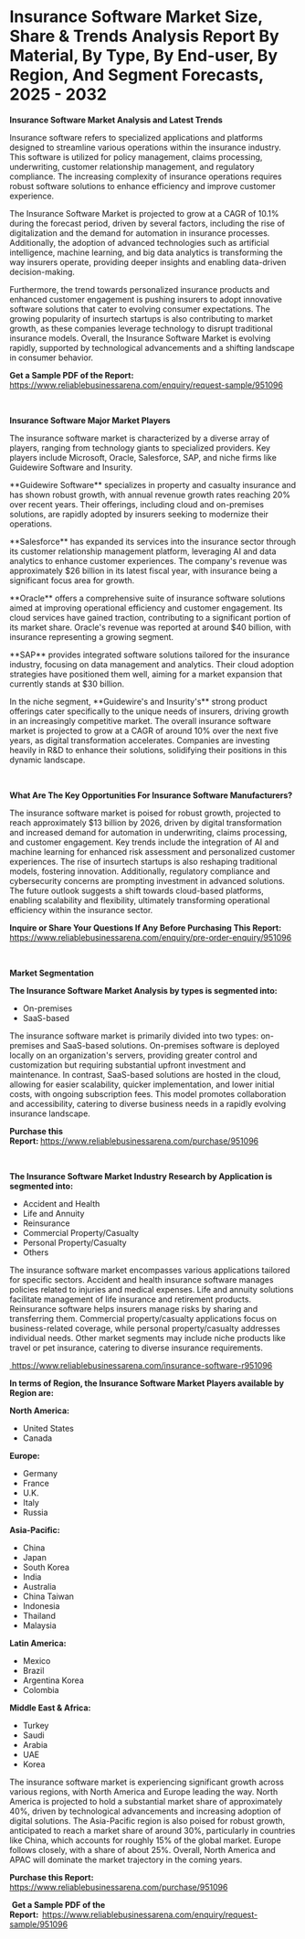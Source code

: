 <p><h1>Insurance Software Market Size, Share & Trends Analysis Report By Material, By Type, By End-user, By Region, And Segment Forecasts, 2025 - 2032</h1></p><p><strong>Insurance Software Market Analysis and Latest Trends</strong></p>
<p><p>Insurance software refers to specialized applications and platforms designed to streamline various operations within the insurance industry. This software is utilized for policy management, claims processing, underwriting, customer relationship management, and regulatory compliance. The increasing complexity of insurance operations requires robust software solutions to enhance efficiency and improve customer experience.</p><p>The Insurance Software Market is projected to grow at a CAGR of 10.1% during the forecast period, driven by several factors, including the rise of digitalization and the demand for automation in insurance processes. Additionally, the adoption of advanced technologies such as artificial intelligence, machine learning, and big data analytics is transforming the way insurers operate, providing deeper insights and enabling data-driven decision-making.</p><p>Furthermore, the trend towards personalized insurance products and enhanced customer engagement is pushing insurers to adopt innovative software solutions that cater to evolving consumer expectations. The growing popularity of insurtech startups is also contributing to market growth, as these companies leverage technology to disrupt traditional insurance models. Overall, the Insurance Software Market is evolving rapidly, supported by technological advancements and a shifting landscape in consumer behavior.</p></p>
<p><strong>Get a Sample PDF of the Report:&nbsp;</strong> <a href="https://www.reliablebusinessarena.com/enquiry/request-sample/951096?utm_campaign=3257&utm_medium=2&utm_source=Github&utm_content=ia&utm_term=17042025&utm_id=insurance-software">https://www.reliablebusinessarena.com/enquiry/request-sample/951096</a></p>
<p>&nbsp;</p>
<p><strong>Insurance Software Major Market Players</strong></p>
<p><p>The insurance software market is characterized by a diverse array of players, ranging from technology giants to specialized providers. Key players include Microsoft, Oracle, Salesforce, SAP, and niche firms like Guidewire Software and Insurity.</p><p>**Guidewire Software** specializes in property and casualty insurance and has shown robust growth, with annual revenue growth rates reaching 20% over recent years. Their offerings, including cloud and on-premises solutions, are rapidly adopted by insurers seeking to modernize their operations.</p><p>**Salesforce** has expanded its services into the insurance sector through its customer relationship management platform, leveraging AI and data analytics to enhance customer experiences. The company's revenue was approximately $26 billion in its latest fiscal year, with insurance being a significant focus area for growth.</p><p>**Oracle** offers a comprehensive suite of insurance software solutions aimed at improving operational efficiency and customer engagement. Its cloud services have gained traction, contributing to a significant portion of its market share. Oracle's revenue was reported at around $40 billion, with insurance representing a growing segment.</p><p>**SAP** provides integrated software solutions tailored for the insurance industry, focusing on data management and analytics. Their cloud adoption strategies have positioned them well, aiming for a market expansion that currently stands at $30 billion.</p><p>In the niche segment, **Guidewire's and Insurity's** strong product offerings cater specifically to the unique needs of insurers, driving growth in an increasingly competitive market. The overall insurance software market is projected to grow at a CAGR of around 10% over the next five years, as digital transformation accelerates. Companies are investing heavily in R&D to enhance their solutions, solidifying their positions in this dynamic landscape.</p></p>
<p>&nbsp;</p>
<p><strong>What Are The Key Opportunities For Insurance Software Manufacturers?</strong></p>
<p><p>The insurance software market is poised for robust growth, projected to reach approximately $13 billion by 2026, driven by digital transformation and increased demand for automation in underwriting, claims processing, and customer engagement. Key trends include the integration of AI and machine learning for enhanced risk assessment and personalized customer experiences. The rise of insurtech startups is also reshaping traditional models, fostering innovation. Additionally, regulatory compliance and cybersecurity concerns are prompting investment in advanced solutions. The future outlook suggests a shift towards cloud-based platforms, enabling scalability and flexibility, ultimately transforming operational efficiency within the insurance sector.</p></p>
<p><strong>Inquire or Share Your Questions If Any Before Purchasing This Report:</strong> <a href="https://www.reliablebusinessarena.com/enquiry/pre-order-enquiry/951096?utm_campaign=3257&utm_medium=2&utm_source=Github&utm_content=ia&utm_term=17042025&utm_id=insurance-software">https://www.reliablebusinessarena.com/enquiry/pre-order-enquiry/951096</a></p>
<p>&nbsp;</p>
<p><strong>Market Segmentation</strong></p>
<p><strong>The Insurance Software Market Analysis by types is segmented into:</strong></p>
<p><ul><li>On-premises</li><li>SaaS-based</li></ul></p>
<p><p>The insurance software market is primarily divided into two types: on-premises and SaaS-based solutions. On-premises software is deployed locally on an organization's servers, providing greater control and customization but requiring substantial upfront investment and maintenance. In contrast, SaaS-based solutions are hosted in the cloud, allowing for easier scalability, quicker implementation, and lower initial costs, with ongoing subscription fees. This model promotes collaboration and accessibility, catering to diverse business needs in a rapidly evolving insurance landscape.</p></p>
<p><strong>Purchase this Report:&nbsp;</strong><a href="https://www.reliablebusinessarena.com/purchase/951096?utm_campaign=3257&utm_medium=2&utm_source=Github&utm_content=ia&utm_term=17042025&utm_id=insurance-software">https://www.reliablebusinessarena.com/purchase/951096</a></p>
<p>&nbsp;</p>
<p><strong>The Insurance Software Market Industry Research by Application is segmented into:</strong></p>
<p><ul><li>Accident and Health</li><li>Life and Annuity</li><li>Reinsurance</li><li>Commercial Property/Casualty</li><li>Personal Property/Casualty</li><li>Others</li></ul></p>
<p><p>The insurance software market encompasses various applications tailored for specific sectors. Accident and health insurance software manages policies related to injuries and medical expenses. Life and annuity solutions facilitate management of life insurance and retirement products. Reinsurance software helps insurers manage risks by sharing and transferring them. Commercial property/casualty applications focus on business-related coverage, while personal property/casualty addresses individual needs. Other market segments may include niche products like travel or pet insurance, catering to diverse insurance requirements.</p></p>
<p><a href="https://www.reliablebusinessarena.com/insurance-software-r951096?utm_campaign=3257&utm_medium=2&utm_source=Github&utm_content=ia&utm_term=17042025&utm_id=insurance-software">&nbsp;https://www.reliablebusinessarena.com/insurance-software-r951096</a></p>
<p><strong>In terms of Region, the Insurance Software Market Players available by Region are:</strong></p>
<p>
    <p> <strong> North America: </strong>
        <ul>
            <li>United States</li>
            <li>Canada</li>
        </ul>
        </p> 
    <p> <strong> Europe: </strong>
        <ul>
            <li>Germany</li>
            <li>France</li>
            <li>U.K.</li>
            <li>Italy</li>
            <li>Russia</li>
        </ul>
        </p> 
    <p> <strong> Asia-Pacific: </strong>
        <ul>
            <li>China</li>
            <li>Japan</li>
            <li>South Korea</li>
            <li>India</li>
            <li>Australia</li>
            <li>China Taiwan</li>
            <li>Indonesia</li>
            <li>Thailand</li>
            <li>Malaysia</li>
        </ul>
        </p> 
    <p> <strong> Latin America: </strong>
        <ul>
            <li>Mexico</li>
            <li>Brazil</li>
            <li>Argentina Korea</li>
            <li>Colombia</li>
        </ul>
        </p> 
    <p> <strong> Middle East & Africa: </strong>
        <ul>
            <li>Turkey</li>
            <li>Saudi</li>
            <li>Arabia</li>
            <li>UAE</li>
            <li>Korea</li>
        </ul>
    </p>
    </p>
<p><p>The insurance software market is experiencing significant growth across various regions, with North America and Europe leading the way. North America is projected to hold a substantial market share of approximately 40%, driven by technological advancements and increasing adoption of digital solutions. The Asia-Pacific region is also poised for robust growth, anticipated to reach a market share of around 30%, particularly in countries like China, which accounts for roughly 15% of the global market. Europe follows closely, with a share of about 25%. Overall, North America and APAC will dominate the market trajectory in the coming years.</p></p>
<p><strong>Purchase this Report: </strong><a href="https://www.reliablebusinessarena.com/purchase/951096?utm_campaign=3257&utm_medium=2&utm_source=Github&utm_content=ia&utm_term=17042025&utm_id=insurance-software">https://www.reliablebusinessarena.com/purchase/951096</a></p>
<p>&nbsp;<strong>Get a Sample PDF of the Report:&nbsp;&nbsp;</strong><a href="https://www.reliablebusinessarena.com/enquiry/request-sample/951096?utm_campaign=3257&utm_medium=2&utm_source=Github&utm_content=ia&utm_term=17042025&utm_id=insurance-software">https://www.reliablebusinessarena.com/enquiry/request-sample/951096</a></p>
<p><strong></strong></p>
<p><p></p><p></p><p></p></p>